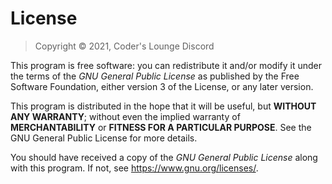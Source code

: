 # License

> Copyright © 2021, Coder's Lounge Discord

This program is free software: you can redistribute it and/or modify it under the terms of the _GNU General Public License_ as published by the Free Software Foundation, either version 3 of the License, or any later version.

This program is distributed in the hope that it will be useful, but **WITHOUT ANY WARRANTY**; without even the implied warranty of **MERCHANTABILITY** or **FITNESS FOR A PARTICULAR PURPOSE**. See the GNU General Public License for more details.

You should have received a copy of the _GNU General Public License_ along with this program. If not, see <https://www.gnu.org/licenses/>.
